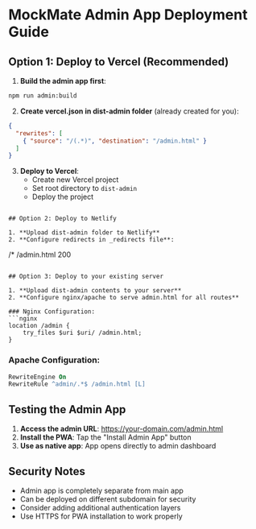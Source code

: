 # MockMate Admin App Deployment Guide

## Option 1: Deploy to Vercel (Recommended)

1. **Build the admin app first**:
```bash
npm run admin:build
```

2. **Create vercel.json in dist-admin folder** (already created for you):
```json
{
  "rewrites": [
    { "source": "/(.*)", "destination": "/admin.html" }
  ]
}
```

3. **Deploy to Vercel**:
   - Create new Vercel project
   - Set root directory to `dist-admin`
   - Deploy the project
```

## Option 2: Deploy to Netlify

1. **Upload dist-admin folder to Netlify**
2. **Configure redirects in _redirects file**:
```
/*    /admin.html   200
```

## Option 3: Deploy to your existing server

1. **Upload dist-admin contents to your server**
2. **Configure nginx/apache to serve admin.html for all routes**

### Nginx Configuration:
```nginx
location /admin {
    try_files $uri $uri/ /admin.html;
}
```

### Apache Configuration:
```apache
RewriteEngine On
RewriteRule ^admin/.*$ /admin.html [L]
```

## Testing the Admin App

1. **Access the admin URL**: https://your-domain.com/admin.html
2. **Install the PWA**: Tap the "Install Admin App" button
3. **Use as native app**: App opens directly to admin dashboard

## Security Notes

- Admin app is completely separate from main app
- Can be deployed on different subdomain for security
- Consider adding additional authentication layers
- Use HTTPS for PWA installation to work properly
